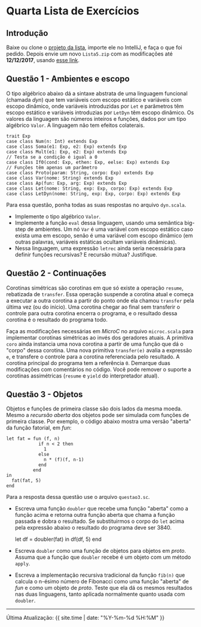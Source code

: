 Quarta Lista de Exercícios
==========================

Introdução
----------

Baixe ou clone o [projeto da lista](https://github.com/mascarenhas/mab364-lecnotes/tree/lista4), 
importe ele no IntelliJ, e faça o que foi pedido. Depois envie um novo `Lista5.zip` com
as modificações até **12/12/2017**,
usando [esse link](https://www.dropbox.com/request/zBIHPjxZZAZOKaywIWTM).

Questão 1 - Ambientes e escopo
------------------------------

O tipo algébrico abaixo dá a sintaxe abstrata de uma linguagem funcional (chamada *dyn*) que tem variáveis
com escopo estático e variáveis com escopo dinâmico, onde variáveis introduzidas por `Let`
e parâmetros têm escopo estático
e variáveis introduzias por `LetDyn` têm escopo dinâmico. 
Os valores da linguagem são números inteiros e funções, dados por um tipo algébrico `Valor`.
A linguagem não tem efeitos colaterais.

    trait Exp
    case class Num(n: Int) extends Exp
    case class Soma(e1: Exp, e2: Exp) extends Exp
    case class Mult(e1: Exp, e2: Exp) extends Exp
    // Testa se a condição é igual a 0
    case class If0(cond: Exp, ethen: Exp, eelse: Exp) extends Exp
	// Funções têm apenas um parâmetro
    case class Proto(param: String, corpo: Exp) extends Exp
    case class Var(nome: String) extends Exp
    case class Ap(fun: Exp, arg: Exp) extends Exp
    case class Let(nome: String, exp: Exp, corpo: Exp) extends Exp
    case class LetDyn(nome: String, exp: Exp, corpo: Exp) extends Exp

Para essa questão, ponha todas as suas respostas no arquivo `dyn.scala`.	
	
* Implemente o tipo algébrico `Valor`.
* Implemente a função `eval` dessa linguagem, usando uma semântica big-step de ambientes.
Um nó `Var` é uma variável com escopo estático caso exista uma em escopo, senão é uma
variável com escopo dinâmico (em outras palavras, variáveis estáticas ocultam variáveis dinâmicas).
* Nessa linguagem, uma expressão `letrec` ainda seria necessária para definir
funções recursivas? E recursão mútua? Justifique.

Questão 2 - Continuações
------------------------

Corotinas simétricas são corotinas em que só existe a operação `resume`, rebatizada de `transfer`.
Essa operação suspende a corotina atual e começa a executar a outra corotina a partir do
ponto onde ela chamou `transfer` pela última vez (ou do início). Uma corotina chegar ao final
sem transferir o controle para outra corotina encerra o programa, e o resultado dessa corotina
é o resultado do programa todo.

Faça as modificações necessárias em *MicroC* no arquivo `microc.scala` para implementar corotinas
simétricas ao invés dos geradores atuais. A primitiva `coro` ainda instancia uma nova corotina a partir de uma
função que dá o "corpo" dessa corotina. Uma nova primitiva `transfer(e)` avalia a expressão
`e`, e transfere o controle para a corotina referenciada pelo resultado. A corotina principal
do programa tem a referência `0`. Demarque duas modificações com comentários no código.
Você pode remover o suporte a corotinas assimétricas (`resume` e `yield` do interpretador atual).

Questão 3 - Objetos
-------------------

Objetos e funções de primeira classe são dois lados da mesma moeda. Mesmo a
*recursão aberta* dos objetos pode ser simulada com funções de primeira classe.
Por exemplo, o código abaixo mostra uma versão "aberta" da função fatorial, em *fun*:

    let fat = fun (f, n)
                if n < 2 then
                  1
                else
                  n * (f)(f, n-1)
                end
              end
    in
      fat(fat, 5)
    end

Para a resposta dessa questão use o arquivo `questao3.sc`.	
	
* Escreva uma função `doubler` que recebe uma função "aberta" como a função
acima e retorna outra função aberta que chama a função passada e dobra o
resultado. Se substituirmos o corpo do `let` acima pela expressão abaixo o
resultado do programa deve ser 3840.

    let df = doubler(fat) in
      df(df, 5)
    end
* Escreva `doubler` como uma função de objetos para objetos em *proto*.
Assuma que a função que `doubler` recebe é um objeto com um método `apply`.
* Escreva a implementação recursiva tradicional da função `fib(n)` que
calcula o n-ésimo número de Fibonacci como uma função "aberta" de *fun* e como
um objeto de *proto*. Teste que ela dá os mesmos resultados nas duas linguagens,
tanto aplicada normalmente quanto usada com `doubler`.

	
* * * * *

Última Atualização: {{ site.time | date: "%Y-%m-%d %H:%M" }}

